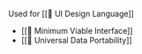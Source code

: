 Used for [[📝 UI Design Language]]

* [[🧠 Minimum Viable Interface]]
* [[📝 Universal Data Portability]]